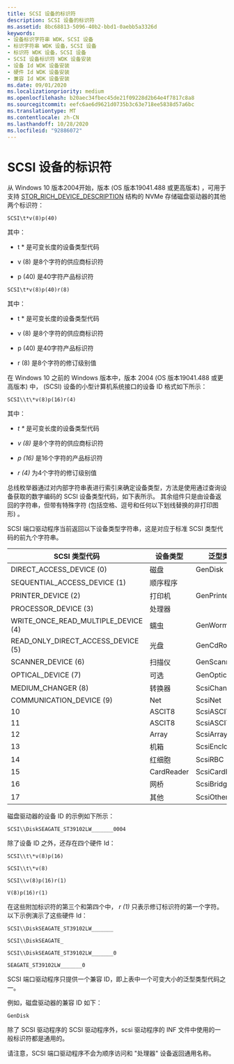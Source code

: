 ```yaml
---
title: SCSI 设备的标识符
description: SCSI 设备的标识符
ms.assetid: 8bc68813-5096-40b2-bbd1-0aebb5a3326d
keywords:
- 设备标识字符串 WDK，SCSI 设备
- 标识字符串 WDK 设备，SCSI 设备
- 标识符 WDK 设备，SCSI 设备
- SCSI 设备标识符 WDK 设备安装
- 设备 Id WDK 设备安装
- 硬件 Id WDK 设备安装
- 兼容 Id WDK 设备安装
ms.date: 09/01/2020
ms.localizationpriority: medium
ms.openlocfilehash: b20aec34fbec45de21f09228d2b64e4f7817c8a8
ms.sourcegitcommit: eefc6ae6d9621d0735b3c63e718ee5838d57a6bc
ms.translationtype: MT
ms.contentlocale: zh-CN
ms.lasthandoff: 10/28/2020
ms.locfileid: "92886072"
---
```

# <a name="identifiers-for-scsi-devices"></a>SCSI 设备的标识符

从 Windows 10 版本2004开始，版本 (OS 版本19041.488 或更高版本) ，可用于支持 [STOR_RICH_DEVICE_DESCRIPTION](/windows-hardware/drivers/ddi/storport/ns-storport-_stor_rich_device_description) 结构的 NVMe 存储磁盘驱动器的其他两个标识符：

`SCSI\t*v(8)p(40)`

其中：

- t * 是可变长度的设备类型代码

- v (8) 是8个字符的供应商标识符

- p (40) 是40字符产品标识符

`SCSI\t*v(8)p(40)r(8)`

其中：

- t * 是可变长度的设备类型代码

- v (8) 是8个字符的供应商标识符

- p (40) 是40字符产品标识符

- r (8) 是8个字符的修订级别值

在 Windows 10 之前的 Windows 版本中，版本 2004 (OS 版本19041.488 或更高版本) 中， (SCSI) 设备的小型计算机系统接口的设备 ID 格式如下所示：

`SCSI\\t\*v(8)p(16)r(4)`

其中：

- *t \** 是可变长度的设备类型代码

- *v (8)* 是8个字符的供应商标识符

- *p (16)* 是16个字符的产品标识符

- *r (4)* 为4个字符的修订级别值

总线枚举器通过对内部字符串表进行索引来确定设备类型，方法是使用通过查询设备获取的数字编码的 SCSI 设备类型代码，如下表所示。 其余组件只是由设备返回的字符串，但带有特殊字符 (包括空格、逗号和任何以下划线替换的非打印图形) 。

SCSI 端口驱动程序当前返回以下设备类型字符串，这是对应于标准 SCSI 类型代码的前九个字符串。

| SCSI 类型代码 | 设备类型 | 泛型类型 | 外围设备 ID |
|--|--|--|--|
| DIRECT_ACCESS_DEVICE (0)  | 磁盘 | GenDisk | DiskPeripheral |
| SEQUENTIAL_ACCESS_DEVICE (1)  | 顺序程序 |  | TapePeripheral |
| PRINTER_DEVICE (2)  | 打印机 | GenPrinter | PrinterPeripheral |
| PROCESSOR_DEVICE (3)  | 处理器 |  | OtherPeripheral |
| WRITE_ONCE_READ_MULTIPLE_DEVICE (4)  | 蠕虫 | GenWorm | WormPeripheral |
| READ_ONLY_DIRECT_ACCESS_DEVICE (5)  | 光盘 | GenCdRom | CdRomPeripheral |
| SCANNER_DEVICE (6)  | 扫描仪 | GenScanner | ScannerPeripheral |
| OPTICAL_DEVICE (7)  | 可选 | GenOptical | OpticalDiskPeripheral |
| MEDIUM_CHANGER (8)  | 转换器 | ScsiChanger | MediumChangerPeripheral |
| COMMUNICATION_DEVICE (9)  | Net | ScsiNet | CommunicationsPeripheral |
| 10 | ASCIT8 | ScsiASCIT8 | ASCPrePressGraphicsPeripheral |
| 11 | ASCIT8 | ScsiASCIT8 | ASCPrePressGraphicsPeripheral |
| 12 | Array | ScsiArray | ArrayPeripheral |
| 13 | 机箱 | ScsiEnclosure | EnclosurePeripheral |
| 14 | 红细胞 | ScsiRBC | RBCPeripheral |
| 15 | CardReader | ScsiCardReader | CardReaderPeripheral |
| 16 | 网桥 | ScsiBridge | BridgePeripheral |
| 17 | 其他 | ScsiOther | OtherPeripheral |

磁盘驱动器的设备 ID 的示例如下所示：

`SCSI\\DiskSEAGATE_ST39102LW_______0004`

除了设备 ID 之外，还存在四个硬件 Id：

`SCSI\\t\*v(8)p(16)`

`SCSI\\t\*v(8)`

`SCSI\\v(8)p(16)r(1)`

`V(8)p(16)r(1)`

在这些附加标识符的第三个和第四个中， *r (1)* 只表示修订标识符的第一个字符。 以下示例演示了这些硬件 Id：

`SCSI\\DiskSEAGATE_ST39102LW_______`

`SCSI\\DiskSEAGATE_`

`SCSI\\DiskSEAGATE_ST39102LW_______0`

`SEAGATE_ST39102LW_______0`

SCSI 端口驱动程序只提供一个兼容 ID，即上表中一个可变大小的泛型类型代码之一。

例如，磁盘驱动器的兼容 ID 如下：

`GenDisk`

除了 SCSI 驱动程序的 SCSI 驱动程序外，scsi 驱动程序的 INF 文件中使用的一般标识符都是通用的。

请注意，SCSI 端口驱动程序不会为顺序访问和 "处理器" 设备返回通用名称。
